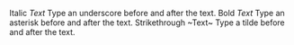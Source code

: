 Italic _Text_ Type an underscore before and after the text.
Bold _Text_ Type an asterisk before and after the text.
Strikethrough ~Text~ Type a tilde before and after the text.
